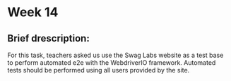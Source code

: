 # Week 14
## Brief drescription:
For this task, teachers asked us use the Swag Labs website as a test base to perform automated e2e with the WebdriverIO framework. Automated tests should be performed using all users provided by the site.